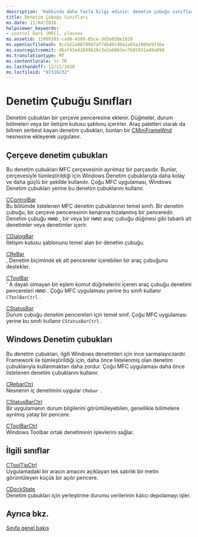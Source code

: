 ```yaml
---
description: 'Hakkında daha fazla bilgi edinin: denetim çubuğu sınıfları'
title: Denetim Çubuğu Sınıfları
ms.date: 11/04/2016
helpviewer_keywords:
- control bars [MFC], classes
ms.assetid: 11009103-cad8-4309-85ce-3d2e858e1818
ms.openlocfilehash: 9ccb22a90799d7af7db49cd0a1a65a1009e9f36e
ms.sourcegitcommit: d6af41e42699628c3e2e6063ec7b03931a49a098
ms.translationtype: MT
ms.contentlocale: tr-TR
ms.lasthandoff: 12/11/2020
ms.locfileid: "97310232"
---
```

# <a name="control-bar-classes"></a>Denetim Çubuğu Sınıfları

Denetim çubukları bir çerçeve penceresine eklenir. Düğmeler, durum bölmeleri veya bir iletişim kutusu şablonu içerirler. Araç paletleri olarak da bilinen serbest kayan denetim çubukları, bunları bir [CMiniFrameWnd](reference/cminiframewnd-class.md) nesnesine ekleyerek uygulanır.

## <a name="framework-control-bars"></a>Çerçeve denetim çubukları

Bu denetim çubukları MFC çerçevesinin ayrılmaz bir parçasıdır. Bunlar, çerçevesiyle tümleştirildiği için Windows Denetim çubuklarıyla daha kolay ve daha güçlü bir şekilde kullanılır. Çoğu MFC uygulaması, Windows Denetim çubukları yerine bu denetim çubuklarını kullanır.

[CControlBar](reference/ccontrolbar-class.md)<br/>
Bu bölümde listelenen MFC denetim çubuklarının temel sınıfı. Bir denetim çubuğu, bir çerçeve penceresinin kenarına hizalanmış bir penceredir. Denetim çubuğu `HWND` , bir veya bir `HWND` araç çubuğu düğmesi gibi tabanlı alt denetimler veya denetimler içerir.

[CDialogBar](reference/cdialogbar-class.md)<br/>
İletişim kutusu şablonunu temel alan bir denetim çubuğu.

[CReBar](reference/crebar-class.md)<br/>
, Denetim biçiminde ek alt pencereler içerebilen bir araç çubuğunu destekler.

[CToolBar](reference/ctoolbar-class.md)<br/>
' A dayalı olmayan bit eşlem komut düğmelerini içeren araç çubuğu denetimi pencereleri `HWND` . Çoğu MFC uygulaması yerine bu sınıfı kullanır `CToolBarCtrl` .

[CStatusBar](reference/cstatusbar-class.md)<br/>
Durum çubuğu denetim pencereleri için temel sınıf. Çoğu MFC uygulaması yerine bu sınıfı kullanır `CStatusBarCtrl` .

## <a name="windows-control-bars"></a>Windows Denetim çubukları

Bu denetim çubukları, ilgili Windows denetimleri için ince sarmalayıcılardır. Framework ile tümleştirildiği için, daha önce listelenmiş olan denetim çubuklarıyla kullanmaktan daha zordur. Çoğu MFC uygulaması daha önce listelenen denetim çubuklarını kullanır.

[CRebarCtrl](reference/crebarctrl-class.md)<br/>
Nesnenin iç denetimini uygular `CRebar` .

[CStatusBarCtrl](reference/cstatusbarctrl-class.md)<br/>
Bir uygulamanın durum bilgilerini görüntüleyebilen, genellikle bölmelere ayrılmış yatay bir pencere.

[CToolBarCtrl](reference/ctoolbarctrl-class.md)<br/>
Windows Toolbar ortak denetiminin işlevlerini sağlar.

## <a name="related-classes"></a>İlgili sınıflar

[CToolTipCtrl](reference/ctooltipctrl-class.md)<br/>
Uygulamadaki bir aracın amacını açıklayan tek satırlık bir metin görüntüleyen küçük bir açılır pencere.

[CDockState](reference/cdockstate-class.md)<br/>
Denetim çubukları için yerleştirme durumu verilerinin kalıcı depolamayı işler.

## <a name="see-also"></a>Ayrıca bkz.

[Sınıfa genel bakış](class-library-overview.md)
